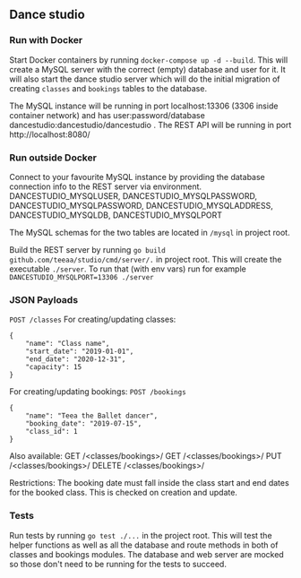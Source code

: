 ## Dance studio

### Run with Docker
Start Docker containers by running `docker-compose up -d --build`.
This will create a MySQL server with the correct (empty) database and user for it.
It will also start the dance studio server which will do the initial migration of creating `classes` and `bookings` tables to the database.

The MySQL instance will be running in port localhost:13306 (3306 inside container network) and has user:password/database dancestudio:dancestudio/dancestudio .
The REST API will be running in port http://localhost:8080/

### Run outside Docker
Connect to your favourite MySQL instance by providing the database connection info to the REST server via environment.
DANCESTUDIO_MYSQLUSER, DANCESTUDIO_MYSQLPASSWORD, DANCESTUDIO_MYSQLPASSWORD, DANCESTUDIO_MYSQLADDRESS, DANCESTUDIO_MYSQLDB, DANCESTUDIO_MYSQLPORT

The MySQL schemas for the two tables are located in `/mysql` in project root. 

Build the REST server by running `go build github.com/teeaa/studio/cmd/server/.` in project root. This will create the executable `./server`. To run that (with env vars) run for example `DANCESTUDIO_MYSQLPORT=13306 ./server`

### JSON Payloads
`POST /classes`
For creating/updating classes:
```
{
	"name": "Class name",
	"start_date": "2019-01-01",
	"end_date": "2020-12-31",
	"capacity": 15
}
```

For creating/updating bookings:
`POST /bookings`
```
{
	"name": "Teea the Ballet dancer",
	"booking_date": "2019-07-15",
	"class_id": 1
}
```

Also available:
GET /<classes/bookings>/
GET /<classes/bookings>/<id>
PUT /<classes/bookings>/<id>
DELETE /<classes/bookings>/<id>

Restrictions: The booking date must fall inside the class start and end dates for the booked class. This is checked on creation and update.

### Tests

Run tests by running `go test ./...` in the project root. This will test the helper functions as well as all the database and route methods in both of classes and bookings modules.
The database and web server are mocked so those don't need to be running for the tests to succeed.

